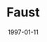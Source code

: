 ---
mission_id: faust
slug: "faust"
editorsChoice:
title: "Faust"
authors: 
    - "Michael Conner"
date: 1997-01-11
filename: "faust.zip"
description: "An Imperial base lies deep within the city of Faust, and in it are data tapes detailing future Imperial tactics and weaponry. These tapes were recently stolen by an Alliance operative, but he was captured soon after. He did manage to hide the tapes somewhere in the base. Your job is to find a way into the base and recover the Imperial tapes."
cover: "faust.png"
levelReplaced:	SECBASE
difficulty: yes
bm:	no
fme: no
wax: no
three_do: no
voc: no
gmd: no
vue: no
lfd: no
base: "New level from scratch" 
editors: "WDFUSE 2.00"

---